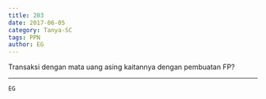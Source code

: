 ```yaml
---
title: 203
date: 2017-06-05
category: Tanya-SC
tags: PPN
author: EG
---
```


Transaksi dengan mata uang asing kaitannya dengan pembuatan FP?

---



`EG`
